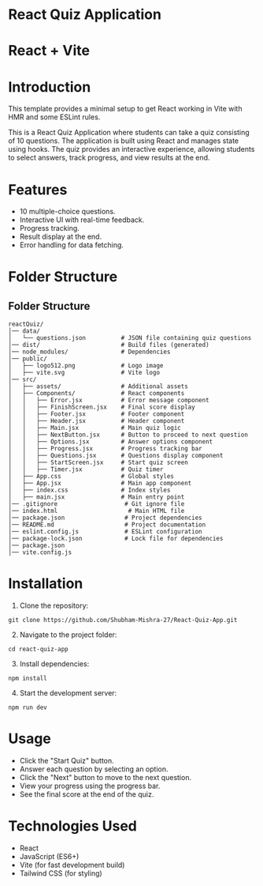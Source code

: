 # React Quiz Application
# React + Vite

# Introduction
This template provides a minimal setup to get React working in Vite with HMR and some ESLint rules.

This is a React Quiz Application where students can take a quiz consisting of 10 questions. The application is built using React and manages state using hooks. The quiz provides an interactive experience, allowing students to select answers, track progress, and view results at the end.

# Features

  - 10 multiple-choice questions.
  - Interactive UI with real-time feedback.
  - Progress tracking.
  - Result display at the end.
  - Error handling for data fetching.

# Folder Structure

## Folder Structure
```
reactQuiz/
│── data/
│   └── questions.json          # JSON file containing quiz questions
│── dist/                       # Build files (generated)
│── node_modules/               # Dependencies
│── public/
│   ├── logo512.png             # Logo image
│   ├── vite.svg                # Vite logo
│── src/
│   ├── assets/                 # Additional assets
│   ├── Components/             # React components
│   │   ├── Error.jsx           # Error message component
│   │   ├── FinishScreen.jsx    # Final score display
│   │   ├── Footer.jsx          # Footer component
│   │   ├── Header.jsx          # Header component
│   │   ├── Main.jsx            # Main quiz logic
│   │   ├── NextButton.jsx      # Button to proceed to next question
│   │   ├── Options.jsx         # Answer options component
│   │   ├── Progress.jsx        # Progress tracking bar
│   │   ├── Questions.jsx       # Questions display component
│   │   ├── StartScreen.jsx     # Start quiz screen
│   │   ├── Timer.jsx           # Quiz timer
│   ├── App.css                 # Global styles
│   ├── App.jsx                 # Main app component
│   ├── index.css               # Index styles
│   ├── main.jsx                # Main entry point
│── .gitignore                   # Git ignore file
│── index.html                    # Main HTML file
│── package.json                 # Project dependencies
│── README.md                    # Project documentation
│── eslint.config.js             # ESLint configuration
│── package-lock.json            # Lock file for dependencies
│── package.json            
│── vite.config.js 
```

# Installation

1. Clone the repository:
```
git clone https://github.com/Shubham-Mishra-27/React-Quiz-App.git
```

2. Navigate to the project folder:
```
cd react-quiz-app
```

3. Install dependencies:
```
npm install
```

4. Start the development server:
```
npm run dev
```

# Usage

  - Click the "Start Quiz" button.
  - Answer each question by selecting an option.
  - Click the "Next" button to move to the next question.
  - View your progress using the progress bar.
  - See the final score at the end of the quiz.

# Technologies Used

  - React
  - JavaScript (ES6+)
  - Vite (for fast development build)
  - Tailwind CSS (for styling)
